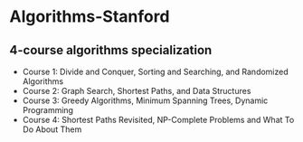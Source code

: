 # Algorithms-Stanford
## 4-course algorithms specialization
* Course 1: Divide and Conquer, Sorting and Searching, and Randomized Algorithms
* Course 2: Graph Search, Shortest Paths, and Data Structures
* Course 3: Greedy Algorithms, Minimum Spanning Trees, Dynamic Programming
* Course 4: Shortest Paths Revisited, NP-Complete Problems and What To Do About Them
